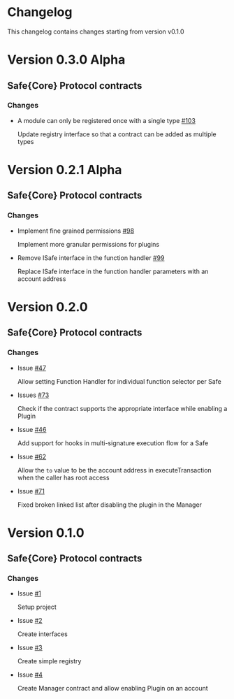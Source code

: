 # Changelog

This changelog contains changes starting from version v0.1.0

# Version 0.3.0 Alpha

## Safe{Core} Protocol contracts

### Changes

- A module can only be registered once with a single type [#103](https://github.com/safe-global/safe-core-protocol/issues/103)

  Update registry interface so that a contract can be added as multiple types

# Version 0.2.1 Alpha

## Safe{Core} Protocol contracts

### Changes

- Implement fine grained permissions [#98](https://github.com/safe-global/safe-core-protocol/pull/98)

  Implement more granular permissions for plugins

- Remove ISafe interface in the function handler [#99](https://github.com/safe-global/safe-core-protocol/pull/99)

  Replace ISafe interface in the function handler parameters with an account address

# Version 0.2.0

## Safe{Core} Protocol contracts

### Changes

- Issue [#47](https://github.com/safe-global/safe-core-protocol/issues/47)

    Allow setting Function Handler for individual function selector per Safe

- Issues [#73](https://github.com/safe-global/safe-core-protocol/issues/73)

    Check if the contract supports the appropriate interface while enabling a Plugin

- Issue [#46](https://github.com/safe-global/safe-core-protocol/issues/46)

    Add support for hooks in multi-signature execution flow for a Safe

- Issue [#62](https://github.com/safe-global/safe-core-protocol/issues/62)

    Allow the `to` value to be the account address in executeTransaction when the caller has root access

- Issue [#71](https://github.com/safe-global/safe-core-protocol/issues/71)

    Fixed broken linked list after disabling the plugin in the Manager

# Version 0.1.0

## Safe{Core} Protocol contracts

### Changes

- Issue [#1](https://github.com/safe-global/safe-core-protocol/issues/1)

    Setup project

- Issue [#2](https://github.com/safe-global/safe-core-protocol/issues/2)

    Create interfaces

- Issue [#3](https://github.com/safe-global/safe-core-protocol/issues/3)

    Create simple registry

- Issue [#4](https://github.com/safe-global/safe-core-protocol/issues/4)

    Create Manager contract and allow enabling Plugin on an account
